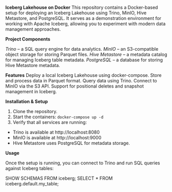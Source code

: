 **Iceberg Lakehouse on Docker**
This repository contains a Docker-based setup for deploying an Iceberg Lakehouse using Trino, MinIO, Hive Metastore, and PostgreSQL. It serves as a demonstration environment for working with Apache Iceberg, allowing you to experiment with modern data management approaches.

**Project Components**

*Trino* – a SQL query engine for data analytics.
*MinIO* – an S3-compatible object storage for storing Parquet files.
*Hive Metastore* – a metadata catalog for managing Iceberg table metadata.
*PostgreSQL* – a database for storing Hive Metastore metadata.

**Features**
Deploy a local Iceberg Lakehouse using docker-compose.
Store and process data in Parquet format.
Query data using Trino.
Connect to MinIO via the S3 API.
Support for positional deletes and snapshot management in Iceberg.

**Installation & Setup**
1. Clone the repository.
2. Start the containers:
   ```docker-compose up -d```
4. Verify that all services are running:
 - Trino is available at http://localhost:8080
 - MinIO is available at http://localhost:9000
 - Hive Metastore uses PostgreSQL for metadata storage.

**Usage**

Once the setup is running, you can connect to Trino and run SQL queries against Iceberg tables:

SHOW SCHEMAS FROM iceberg;
SELECT * FROM iceberg.default.my_table;
